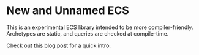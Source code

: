 # New and Unnamed ECS

This is an experimental ECS library intended to be more compiler-friendly. Archetypes are static, and queries are checked at compile-time.

Check out [this blog post](https://nertsal.github.io/blog/so-i-wrote-my-own-ecs/) for a quick intro.
